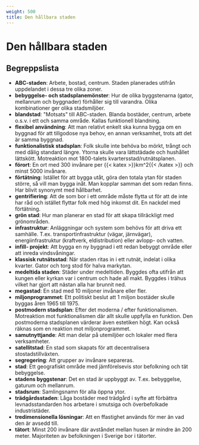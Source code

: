 ```yaml
---
weight: 500
title: Den hållbara staden
---
```


# Den hållbara staden

## Begreppslista

- **ABC-staden**: Arbete, bostad, centrum. Staden planerades utifrån uppdelandet i dessa tre olika zoner.
- **bebyggelse- och stadsplanemönster**: Hur de olika byggstenarna (gator, mellanrum och byggnader) förhåller sig till varandra. Olika kombinationer ger olika stadsmiljöer.
- **blandstad**: "Motsats" till ABC-staden. Blanda bostäder, centrum, arbete o.s.v. i ett och samma område. Kallas funktionell blandning.
- **flexibel användning**: Att man relativt enkelt ska kunna bygga om en byggnad för att tillgodose nya behov, en annan verksamhet, trots att det är samma byggnad.
- **funktionalistisk stadsplan**: Folk skulle inte behöva bo mörkt, trångt och med dålig standard längre. Ytorna skulle vara lättstädade och hushållet lättskött. Motreaktion mot 1800-talets kvartersstad/rutnätsplanen.
- **förort**: En ort med 300 invånare per {{< katex >}}km^2{{< /katex >}} och minst 5000 invånare.
- **förtätning**: Istället för att bygga utåt, göra den totala ytan för staden större, så vill man bygga inåt. Man kopplar samman det som redan finns. Har blivit synonymt med hållbarhet.
- **gentrifiering**: Att de som bor i ett område måste flytta ut för att de inte har råd och istället flyttar folk med hög inkomst dit. En nackdel med förtätning.
- **grön stad**: Hur man planerar en stad för att skapa tillräckligt med grönområden.
- **infrastruktur**: Anläggningar och system som behövs för att driva ett samhälle. T.ex. transportinfrastruktur (vägar, järnvägar), energiinfrastruktur (kraftverk, eldistribution) eller avlopp- och vatten.
- **infill- projekt**: Att bygga en ny byggnad i ett redan bebyggt område eller att inreda vindsvåningar.
- **klassisk rutnätsstad**: När staden ritas in i ett rutnät, indelat i olika kvarter. Gator och torg stod för halva markytan.
- **medeltida staden**: Städer under medeltiden. Byggdes ofta utifrån att kungen eller kyrkan var i centrum och hade all makt. Byggdes i trähus vilket har gjort att nästan alla har brunnit ned.
- **megastad**: En stad med 10 miljoner invånare eller fler.
- **miljonprogrammet**: Ett politiskt beslut att 1 miljon bostäder skulle byggas åren 1965 till 1975.
- **postmodern stadsplan**: Efter det moderna / efter funktionalismen. Motreaktion mot funktionalismen där allt skulle uppfylla en funktion. Den postmoderna stadsplanen värderar även estetiken högt. Kan också räknas som en reaktion mot miljonprogrammet.
- **samutnyttjande**: Att man delar på utemiljöer och lokaler med flera verksamheter.
- **satellitstad**: En stad som skapats för att decentralisera stostadstillväxten.
- **segregering**: Att grupper av invånare separeras.
- **stad**: Ett geografiskt område med jämförelsevis stor befolkning och tät bebyggelse.
- **stadens byggstenar**: Det en stad är uppbyggt av. T.ex. bebyggelse, gaturum och mellanrum.
- **stadsrum**: Samlingsnamn för alla öppna ytor.
- **trädgårdsstaden**: Låga bostäder med trädgård i syfte att förbättra levnadsstandarden hos arbetare i smutsiga och överbefolkade industristäder.
- **tredimensionella lösningar**: Att en ffastighet används för mer än vad den är avsedd till.
- **tätort**: Minst 200 invånare där avståndet mellan husen är mindre än 200 meter. Majoriteten av befolkningen i Sverige bor i tätorter.
